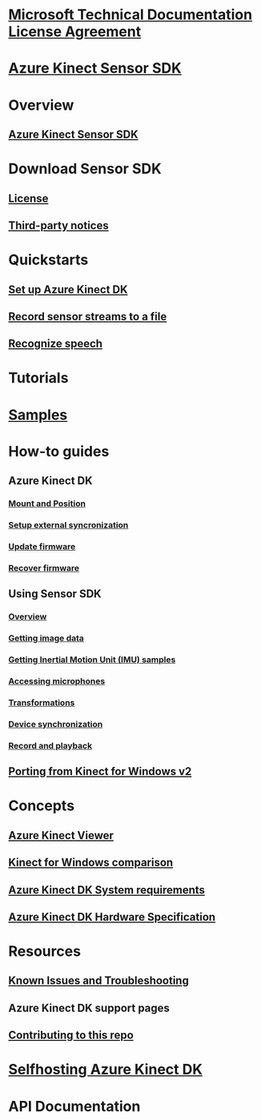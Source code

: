 ﻿# [Microsoft Technical Documentation License Agreement](tda.md)# [Azure Kinect Sensor SDK](index.md)# Overview## [Azure Kinect Sensor SDK](overview.md)# Download Sensor SDK## [License](sdk-depthengine-license.md)## [Third-party notices](sdk-3rdparty-notices.md)# Quickstarts## [Set up Azure Kinect DK](set-up-hardware.md)## [Record sensor streams to a file](K4A-recordplayback.md)## [Recognize speech](speech-recognition.md)# Tutorials# [Samples](https://github.com/Microsoft/Azure-Kinect-Sensor-SDK/tree/develop/examples)# How-to guides## Azure Kinect DK### [Mount and Position](setup-positioning.md)### [Setup external syncronization](external-sync-using-recorder.md)### [Update firmware](AzureKinect-FW-Update.md)### [Recover firmware](AzureKinect-FW-Recovery.md)## Using Sensor SDK### [Overview](sensor-sdk.md)### [Getting image data](sdk-getting-image-data.md)### [Getting Inertial Motion Unit (IMU) samples](sdk-getting-imu-data.md)### [Accessing microphones](sdk-getting-mic-data.md)### [Transformations](sdk-transformation-functions.md)### [Device synchronization](sdk-device-synchronization.md)### [Record and playback](sdk-record-playback.md)## [Porting from Kinect for Windows v2](porting-kinect-windows.md)# Concepts## [Azure Kinect Viewer](K4A-viewer.md)## [Kinect for Windows comparison](kinect-windows-compare.md)## [Azure Kinect DK System requirements](system-requirements.md)## [Azure Kinect DK Hardware Specification](azure-kinect-devkit.md)# Resources## [Known Issues and Troubleshooting](Troubleshooting.md)## Azure Kinect DK support pages## [Contributing to this repo](contributing.md)# [Selfhosting Azure Kinect DK](selfhosting.md)# API Documentation